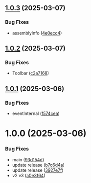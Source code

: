 ## [1.0.3](https://github.com/KhanhTQ-hub/com.ktgame.utils.time-scale-on-toolbar/compare/v1.0.2...v1.0.3) (2025-03-07)


### Bug Fixes

* assemblyInfo ([4e0ecc4](https://github.com/KhanhTQ-hub/com.ktgame.utils.time-scale-on-toolbar/commit/4e0ecc47479159b1abd630f80fee2775ac2debbb))

## [1.0.2](https://github.com/KhanhTQ-hub/com.ktgame.utils.time-scale-on-toolbar/compare/v1.0.1...v1.0.2) (2025-03-07)


### Bug Fixes

* Toolbar ([c2a7168](https://github.com/KhanhTQ-hub/com.ktgame.utils.time-scale-on-toolbar/commit/c2a71682d673643808a02e22851b29f6577cc2df))

## [1.0.1](https://github.com/KhanhTQ-hub/com.ktgame.utils.time-scale-on-toolbar/compare/v1.0.0...v1.0.1) (2025-03-06)


### Bug Fixes

* eventInternal ([f574cea](https://github.com/KhanhTQ-hub/com.ktgame.utils.time-scale-on-toolbar/commit/f574cea699a9efffbb98201bd97bfd4c7b152323))

# 1.0.0 (2025-03-06)


### Bug Fixes

* main ([93d154d](https://github.com/KhanhTQ-hub/com.ktgame.utils.time-scale-on-toolbar/commit/93d154d748f11824a4348e249a063ffafcf35f55))
* update release ([b7c6d4a](https://github.com/KhanhTQ-hub/com.ktgame.utils.time-scale-on-toolbar/commit/b7c6d4a5d15c31e858ad8f548fcd7a3a561920de))
* update release ([3927e7f](https://github.com/KhanhTQ-hub/com.ktgame.utils.time-scale-on-toolbar/commit/3927e7fc77f50850f7b1cde7eb9fde745e4f08d7))
* v2 v3 ([a0e3f64](https://github.com/KhanhTQ-hub/com.ktgame.utils.time-scale-on-toolbar/commit/a0e3f64edb931047845448dc9e45394318a81444))

